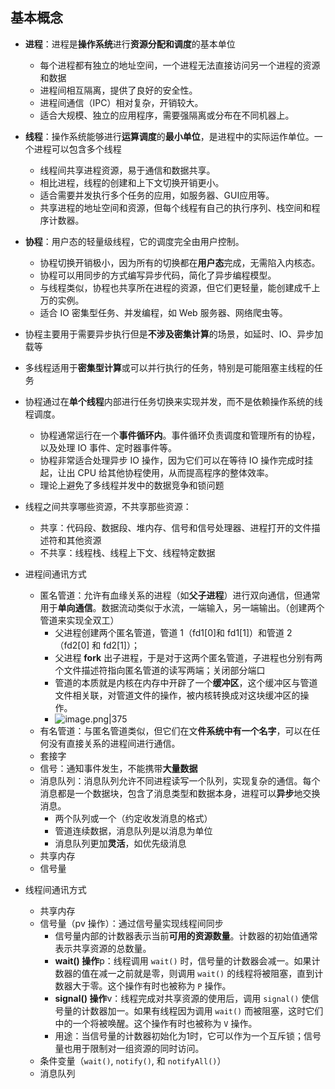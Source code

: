 ## 基本概念
- **进程**：进程是**操作系统**进行**资源分配和调度**的基本单位
	- 每个进程都有独立的地址空间，一个进程无法直接访问另一个进程的资源和数据
	- 进程间相互隔离，提供了良好的安全性。
	- 进程间通信（IPC）相对复杂，开销较大。
	- 适合大规模、独立的应用程序，需要强隔离或分布在不同机器上。
- **线程**：操作系统能够进行**运算调度**的**最小单位**，是进程中的实际运作单位。一个进程可以包含多个线程
	- 线程间共享进程资源，易于通信和数据共享。
	- 相比进程，线程的创建和上下文切换开销更小。
	- 适合需要并发执行多个任务的应用，如服务器、GUI应用等。
	- 共享进程的地址空间和资源，但每个线程有自己的执行序列、栈空间和程序计数器。
- **协程**：用户态的轻量级线程，它的调度完全由用户控制。
	- 协程切换开销极小，因为所有的切换都在**用户态**完成，无需陷入内核态。
	- 协程可以用同步的方式编写异步代码，简化了异步编程模型。
	- 与线程类似，协程也共享所在进程的资源，但它们更轻量，能创建成千上万的实例。
	- 适合 IO 密集型任务、并发编程，如 Web 服务器、网络爬虫等。
- 协程主要用于需要异步执行但是**不涉及密集计算**的场景，如延时、IO、异步加载等
- 多线程适用于**密集型计算**或可以并行执行的任务，特别是可能阻塞主线程的任务
- 协程通过在**单个线程**内部进行任务切换来实现并发，而不是依赖操作系统的线程调度。
	- 协程通常运行在一个**事件循环内**。事件循环负责调度和管理所有的协程，以及处理 IO 事件、定时器事件等。
	- 协程非常适合处理异步 IO 操作，因为它们可以在等待 IO 操作完成时挂起，让出 CPU 给其他协程使用，从而提高程序的整体效率。
	- 理论上避免了多线程并发中的数据竞争和锁问题
- 线程之间共享哪些资源，不共享那些资源：
	- 共享：代码段、数据段、堆内存、信号和信号处理器、进程打开的文件描述符和其他资源
	- 不共享：线程栈、线程上下文、线程特定数据

- 进程间通讯方式
	- 匿名管道：允许有血缘关系的进程（如**父子进程**）进行双向通信，但通常用于**单向通信**。数据流动类似于水流，一端输入，另一端输出。（创建两个管道来实现全双工）
		- 父进程创建两个匿名管道，管道 1（fd1\[0]和 fd1\[1]）和管道 2（fd2\[0] 和 fd2\[1]）；
		- 父进程 **fork** 出子进程，于是对于这两个匿名管道，子进程也分别有两个文件描述符指向匿名管道的读写两端；关闭部分端口
		- 管道的本质就是内核在内存中开辟了一个**缓冲区**，这个缓冲区与管道文件相关联，对管道文件的操作，被内核转换成对这块缓冲区的操作。
		- ![image.png|375](https://thdlrt.oss-cn-beijing.aliyuncs.com/20240314232023.png)
	- 有名管道：与匿名管道类似，但它们在文**件系统中有一个名字**，可以在任何没有直接关系的进程间进行通信。
	- 套接字
	- 信号：通知事件发生，不能携带**大量数据**
	- 消息队列：消息队列允许不同进程读写一个队列，实现复杂的通信。每个消息都是一个数据块，包含了消息类型和数据本身，进程可以**异步**地交换消息。
		- 两个队列或一个（约定收发消息的格式）
		- 管道连续数据，消息队列是以消息为单位
		- 消息队列更加**灵活**，如优先级消息
	- 共享内存
	- 信号量
- 线程间通讯方式
	- 共享内存
	- 信号量（pv 操作）：通过信号量实现线程间同步
		- 信号量内部的计数器表示当前**可用的资源数量**。计数器的初始值通常表示共享资源的总数量。
		- **wait() 操作**p：线程调用 `wait()` 时，信号量的计数器会减一。如果计数器的值在减一之前就是零，则调用 `wait()` 的线程将被阻塞，直到计数器大于零。这个操作有时也被称为 `P` 操作。
		- **signal() 操作**v：线程完成对共享资源的使用后，调用 `signal()` 使信号量的计数器加一。如果有线程因为调用 `wait()` 而被阻塞，这时它们中的一个将被唤醒。这个操作有时也被称为 `V` 操作。
		- 用途：当信号量的计数器初始化为1时，它可以作为一个互斥锁；信号量也用于限制对一组资源的同时访问。
	- 条件变量（`wait()`, `notify()`, 和 `notifyAll()`）
	- 消息队列